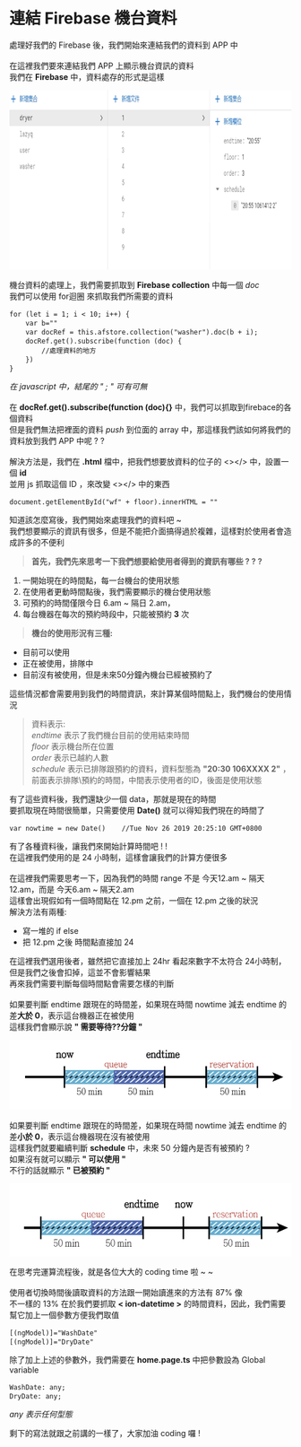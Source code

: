 # 連結 Firebase 機台資料

處理好我們的 Firebase 後，我們開始來連結我們的資料到 APP 中 \
\
在這裡我們要來連結我們 APP 上顯示機台資訊的資料\
我們在 **Firebase** 中，資料處存的形式是這樣

<img src="教程圖片/1575250624152.jpg" width="800px" height="320px">

機台資料的處理上，我們需要抓取到 **Firebase collection** 中每一個 *doc* \
我們可以使用 for迴圈 來抓取我們所需要的資料

    for (let i = 1; i < 10; i++) {
        var b=""
        var docRef = this.afstore.collection("washer").doc(b + i);
        docRef.get().subscribe(function (doc) {
            //處理資料的地方
        })
    }

*在 javascript 中，結尾的 " ; " 可有可無* \
\
在 **docRef.get().subscribe(function (doc){}** 中，我們可以抓取到firebace的各個資料\
但是我們無法把裡面的資料 *push* 到位面的 array 中，那這樣我們該如何將我們的資料放到我們 APP 中呢 ? ? \
\
解決方法是，我們在 **.html** 檔中，把我們想要放資料的位子的 <></> 中，設置一個 **id** \
並用 js 抓取這個 ID ，來改變 <></> 中的東西

    document.getElementById("wf" + floor).innerHTML = ""

知道該怎麼寫後，我們開始來處理我們的資料吧 ~ \
我們想要顯示的資訊有很多，但是不能把介面搞得過於複雜，這樣對於使用者會造成許多的不便利

> **首先，我們先來思考一下我們想要給使用者得到的資訊有哪些 ? ? ?**
1. 一開始現在的時間點，每一台機台的使用狀態
2. 在使用者更動時間點後，我們需要顯示的機台使用狀態
3. 可預約的時間僅限今日 6.am ~ 隔日 2.am，
4. 每台機器在每次的預約時段中，只能被預約 **3** 次

>**機台的使用形況有三種:**
* 目前可以使用
* 正在被使用，排隊中
* 目前沒有被使用，但是未來50分鐘內機台已經被預約了 

這些情況都會需要用到我們的時間資訊，來計算某個時間點上，我們機台的使用情況

>資料表示:\
*endtime* 表示了我們機台目前的使用結束時間\
*floor* 表示機台所在位置\
*order* 表示已越約人數\
*schedule* 表示已排隊跟預約的資料，資料型態為 **"20:30 106XXXX 2"** ，前面表示排隊\預約的時間，中間表示使用者的ID，後面是使用狀態

有了這些資料後，我們還缺少一個 data，那就是現在的時間\
要抓取現在時間很簡單，只需要使用 **Date()** 就可以得知我們現在的時間了

    var nowtime = new Date()    //Tue Nov 26 2019 20:25:10 GMT+0800

有了各種資料後，讓我們來開始計算時間吧 ! !\
在這裡我們使用的是 24 小時制，這樣會讓我們的計算方便很多\
\
在這裡我們需要思考一下，因為我們的時間 range 不是 今天12.am ~ 隔天12.am，而是 今天6.am ~ 隔天2.am \
這樣會出現假如有一個時間點在 12.pm 之前，一個在 12.pm 之後的狀況\
解決方法有兩種:
* 寫一堆的 if else
* 把 12.pm 之後 時間點直接加 24

在這裡我們選用後者，雖然把它直接加上 24hr 看起來數字不太符合 24小時制，但是我們之後會扣掉，這並不會影響結果\
再來我們需要判斷每個時間點會需要怎樣的判斷\
\
如果要判斷 endtime 跟現在的時間差，如果現在時間 nowtime 減去 endtime 的差**大於 0**，表示這台機器正在被使用\
這樣我們會顯示說 **" 需要等待??分鐘 "**

<img src="教程圖片/1574769743758.jpg" width="750px" height="125px">

如果要判斷 endtime 跟現在的時間差，如果現在時間 nowtime 減去 endtime 的差**小於 0**，表示這台機器現在沒有被使用\
這樣我們就要繼續判斷 **schedule** 中，未來 50 分鐘內是否有被預約 ?\
如果沒有就可以顯示 **" 可以使用 "**\
不行的話就顯示 **" 已被預約 "**

<img src="教程圖片/1574772738022.jpg" width="750px" height="130px">

在思考完運算流程後，就是各位大大的 coding time 啦 ~ ~ \
\
使用者切換時間後讀取資料的方法跟一開始讀進來的方法有 87% 像\
不一樣的 13% 在於我們要抓取 **< ion-datetime >** 的時間資料，因此，我們需要幫它加上一個參數方便我們取值

    [(ngModel)]="WashDate"
    [(ngModel)]="DryDate"
    
除了加上上述的參數外，我們需要在 **home.page.ts** 中把參數設為 Global variable

    WashDate: any;
    DryDate: any;

*any 表示任何型態*

剩下的寫法就跟之前講的一樣了，大家加油 coding 囉 !







